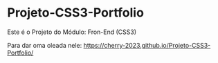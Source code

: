 # Projeto-CSS3-Portfolio

Este é o Projeto do Módulo: Fron-End (CSS3)

Para dar oma oleada nele: https://cherry-2023.github.io/Projeto-CSS3-Portfolio/
